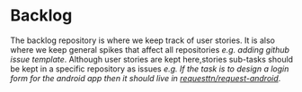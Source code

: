 # Backlog
The backlog repository is where we keep track of user stories. It is also where we keep general spikes that affect all repositories *e.g. adding github issue template*. Although user stories are kept here,stories sub-tasks should be kept in a specific repository as issues *e.g. If the task is to design a login form for the android app then it should live in [requesttn/request-android](https://github.com/requesttn/request-android/issues)*.
